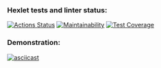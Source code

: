 ### Hexlet tests and linter status:
[![Actions Status](https://github.com/gReen7aRRow/python-project-lvl2/workflows/hexlet-check/badge.svg)](https://github.com/gReen7aRRow/python-project-lvl2/actions)
[![Maintainability](https://api.codeclimate.com/v1/badges/78c955777473993d2b8b/maintainability)](https://codeclimate.com/github/gReen7aRRow/python-project-lvl2/maintainability)
[![Test Coverage](https://api.codeclimate.com/v1/badges/78c955777473993d2b8b/test_coverage)](https://codeclimate.com/github/gReen7aRRow/python-project-lvl2/test_coverage)

### Demonstration:
[![asciicast](https://asciinema.org/a/499629.svg)](https://asciinema.org/a/499629)
